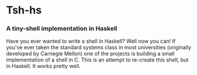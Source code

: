 # Tsh-hs

### A tiny-shell implementation in Haskell

Have you ever wanted to write a shell in Haskell? Well now you can! If you've
ever taken the standard systems class in most universities (originally
developed by Carnegie Mellon) one of the projects is building a small
implementation of a shell in C. This is an attempt to re-create this shell, but
in Haskell. It works pretty well.
